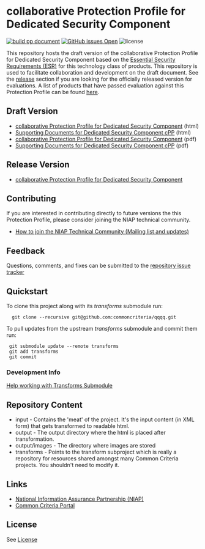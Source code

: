 
collaborative Protection Profile for Dedicated Security Component
===============
[![build pp document](https://github.com/commoncriteria/dsc/workflows/build%20pp%20document/badge.svg)](https://github.com/commoncriteria/dsc/actions)
[![GitHub issues Open](https://img.shields.io/github/issues/commoncriteria/dsc.svg?maxAge=2592000)](https://github.com/commoncriteria/dsc/issues) 
![license](https://img.shields.io/badge/license-Unlicensed-blue.svg)

This repository hosts the draft version of the collaborative Protection Profile for Dedicated Security Component based on the 
[Essential Security Requirements (ESR)](https://commoncriteria.github.io/pp/dsc/dsc-esr.html) for this technology class of 
products. This repository is used to facilitate collaboration and development on the draft document. 
See the [release](#Release-Version) section if you are looking for the officially released version for evaluations. 
A list of products that have passed evaluation against this Protection Profile can be found [here](QQQQ).

## Draft Version

* [collaborative Protection Profile for Dedicated Security Component](https://commoncriteria.github.io/pp/dsc/dsc-release.html) (html)
* [Supporting Documents for Dedicated Security Component cPP](https://commoncriteria.github.io/pp/dsc/dsc-sd.html) (html)
* [collaborative Protection Profile for Dedicated Security Component](https://commoncriteria.github.io/pp/dsc/dsc-release.pdf) (pdf)
* [Supporting Documents for Dedicated Security Component cPP](https://commoncriteria.github.io/pp/dsc/dsc-sd.pdf) (pdf)

## Release Version
* [collaborative Protection Profile for Dedicated Security Component](https://www.niap-ccevs.org/MMO/PP/cpp_dsc_v1.0.pdf)

## Contributing

If you are interested in contributing directly to future versions the this Protection Profile, please consider joining the NIAP technical community.
* [How to join the NIAP Technical Community (Mailing list and updates)](https://www.niap-ccevs.org/NIAP_Evolution/tech_communities.cfm)

## Feedback

Questions, comments, and fixes can be submitted to the [repository issue tracker](https://github.com/commoncriteria/QQQQ/issues)

## Quickstart
To clone this project along with its _transforms_ submodule run:

````
  git clone --recursive git@github.com:commoncriteria/qqqq.git
````
To pull updates from the upstream _transforms_ submodule and commit them run:
````
 git submodule update --remote transforms
 git add transforms
 git commit
````

### Development Info
[Help working with Transforms Submodule](https://github.com/commoncriteria/transforms/wiki/Working-with-Transforms-as-a-Submodule)

## Repository Content
* input - Contains the 'meat' of the project. It's the input content (in XML form) that gets transformed to readable html.
* output - The output directory where the html is placed after transformation.
* output/images - The directory where images are stored
* transforms - Points to the transform subproject which is really a repository for resources shared amongst many Common Criteria projects. You shouldn't need to modify it.

## Links 
* [National Information Assurance Partnership (NIAP)](https://www.niap-ccevs.org/)
* [Common Criteria Portal](https://www.commoncriteriaportal.org/)

## License
See [License](./LICENSE)
